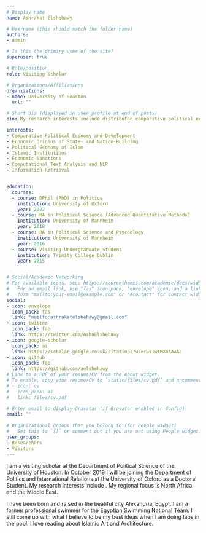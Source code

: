 ```yaml
---
# Display name
name: Ashrakat Elshehawy

# Username (this should match the folder name)
authors:
- admin

# Is this the primary user of the site?
superuser: true

# Role/position
role: Visiting Scholar

# Organizations/Affiliations
organizations:
- name: University of Houston
  url: ""

# Short bio (displayed in user profile at end of posts)
bio: My research interests include distributed comparitive political economy of authoritarian regimes with a focus on aspects related to colonialism and state-building, I am also interested in investigating propaganda methods of Islamic and state Institutions using methods of text analysis.

interests:
- Comparative Political Economy and Development
- Economic Origins of State- and Nation-Building
- Political Economy of Islam
- Islamic Institutions
- Economic Sanctions
- Computational Text Analysis and NLP
- Information Retrieval


education:
  courses:
  - course: DPhil (PhD) in Politics
    institution: University of Oxford
    year: 2022
  - course: MA in Political Science (Advanced Quantitative Methods)
    institution: University of Mannheim 
    year: 2018
  - course: BA in Political Science and Psychology
    institution: University of Mannheim
    year: 2016
  - course: Visiting Undergraduate Student 
    institution: Trinity College Dublin
    year: 2015


# Social/Academic Networking
# For available icons, see: https://sourcethemes.com/academic/docs/widgets/#icons
#   For an email link, use "fas" icon pack, "envelope" icon, and a link in the
#   form "mailto:your-email@example.com" or "#contact" for contact widget.
social:
- icon: envelope
  icon_pack: fas
  link: "mailto:ashrakatelshehawy@gmail.com"
- icon: twitter
  icon_pack: fab
  link: https://twitter.com/AshaElshehawy
- icon: google-scholar
  icon_pack: ai
  link: https://scholar.google.co.uk/citations?user=sIwtMXoAAAAJ
- icon: github
  icon_pack: fab
  link: https://github.com/aelshehawy
# Link to a PDF of your resume/CV from the About widget.
# To enable, copy your resume/CV to `static/files/cv.pdf` and uncomment the lines below.  
# - icon: cv
#   icon_pack: ai
#   link: files/cv.pdf

# Enter email to display Gravatar (if Gravatar enabled in Config)
email: ""
  
# Organizational groups that you belong to (for People widget)
#   Set this to `[]` or comment out if you are not using People widget.  
user_groups:
- Researchers
- Visitors
---
```



I am a visiting scholar at the Department of Political Science of the University of Houston. In October 2019 I will be joining the Department of Politics and International Relations at the University of Oxford as a Doctoral Student. My research interests include . My regional focus is North Africa and the Middle East.

I have been born and raised in the beatiful city Alexandria, Egypt. I am a former professional swimmer for the Egyptian Swimming National Team. I still come up with what I believe to be my best ideas when I am doing labs in the pool. I love reading about Islamic Art and Architecture.
